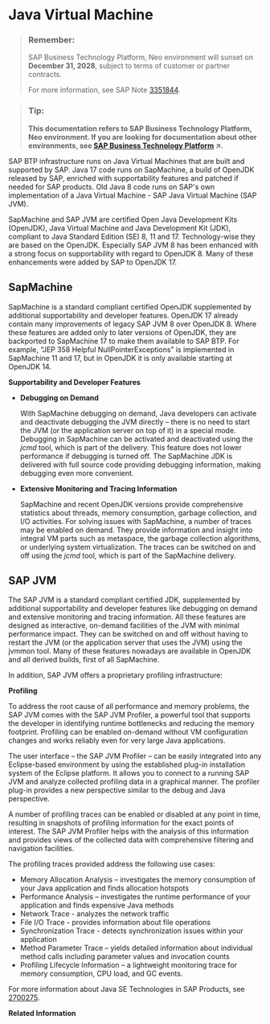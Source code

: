 <!-- loioda030d10d97610149defa1084cb0b2f1 -->

# Java Virtual Machine

> ### Remember:  
> SAP Business Technology Platform, Neo environment will sunset on **December 31, 2028**, subject to terms of customer or partner contracts.
> 
> For more information, see SAP Note [3351844](https://me.sap.com/notes/3351844).

> ### Tip:  
> **This documentation refers to SAP Business Technology Platform, Neo environment. If you are looking for documentation about other environments, see [SAP Business Technology Platform](https://help.sap.com/viewer/65de2977205c403bbc107264b8eccf4b/Cloud/en-US/6a2c1ab5a31b4ed9a2ce17a5329e1dd8.html "SAP Business Technology Platform (SAP BTP) is an integrated offering comprised of four technology portfolios: database and data management, application development and integration, analytics, and intelligent technologies. The platform offers users the ability to turn data into business value, compose end-to-end business processes, and build and extend SAP applications quickly.") :arrow_upper_right:.**

SAP BTP infrastructure runs on Java Virtual Machines that are built and supported by SAP. Java 17 code runs on SapMachine, a build of OpenJDK released by SAP, enriched with supportability features and patched if needed for SAP products. Old Java 8 code runs on SAP's own implementation of a Java Virtual Machine - SAP Java Virtual Machine \(SAP JVM\).

SapMachine and SAP JVM are certified Open Java Development Kits \(OpenJDK\), Java Virtual Machine and Java Development Kit \(JDK\), compliant to Java Standard Edition \(SE\) 8, 11 and 17. Technology-wise they are based on the OpenJDK. Especially SAP JVM 8 has been enhanced with a strong focus on supportability with regard to OpenJDK 8. Many of these enhancements were added by SAP to OpenJDK 17.



<a name="loioda030d10d97610149defa1084cb0b2f1__section_zrv_pfp_rvb"/>

## SapMachine

SapMachine is a standard compliant certified OpenJDK supplemented by additional supportability and developer features. OpenJDK 17 already contain many improvements of legacy SAP JVM 8 over OpenJDK 8. Where these features are added only to later versions of OpenJDK, they are backported to SapMachine 17 to make them available to SAP BTP. For example, “JEP 358 Helpful NullPointerExceptions” is implemented in SapMachine 11 and 17, but in OpenJDK it is only available starting at OpenJDK 14.

**Supportability and Developer Features**

-   **Debugging on Demand**

    With SapMachine debugging on demand, Java developers can activate and deactivate debugging the JVM directly – there is no need to start the JVM \(or the application server on top of it\) in a special mode. Debugging in SapMachine can be activated and deactivated using the *jcmd* tool, which is part of the delivery. This feature does not lower performance if debugging is turned off. The SapMachine JDK is delivered with full source code providing debugging information, making debugging even more convenient.

-   **Extensive Monitoring and Tracing Information**

    SapMachine and recent OpenJDK versions provide comprehensive statistics about threads, memory consumption, garbage collection, and I/O activities. For solving issues with SapMachine, a number of traces may be enabled on demand. They provide information and insight into integral VM parts such as metaspace, the garbage collection algorithms, or underlying system virtualization. The traces can be switched on and off using the *jcmd* tool, which is part of the SapMachine delivery.




<a name="loioda030d10d97610149defa1084cb0b2f1__section_akf_xgp_rvb"/>

## SAP JVM

The SAP JVM is a standard compliant certified JDK, supplemented by additional supportability and developer features like debugging on demand and extensive monitoring and tracing information. All these features are designed as interactive, on-demand facilities of the JVM with minimal performance impact. They can be switched on and off without having to restart the JVM \(or the application server that uses the JVM\) using the jvmmon tool. Many of these features nowadays are available in OpenJDK and all derived builds, first of all SapMachine.

In addition, SAP JVM offers a proprietary profiling infrastructure:

**Profiling**

To address the root cause of all performance and memory problems, the SAP JVM comes with the SAP JVM Profiler, a powerful tool that supports the developer in identifying runtime bottlenecks and reducing the memory footprint. Profiling can be enabled on-demand without VM configuration changes and works reliably even for very large Java applications.

The user interface – the SAP JVM Profiler – can be easily integrated into any Eclipse-based environment by using the established plug-in installation system of the Eclipse platform. It allows you to connect to a running SAP JVM and analyze collected profiling data in a graphical manner. The profiler plug-in provides a new perspective similar to the debug and Java perspective.

A number of profiling traces can be enabled or disabled at any point in time, resulting in snapshots of profiling information for the exact points of interest. The SAP JVM Profiler helps with the analysis of this information and provides views of the collected data with comprehensive filtering and navigation facilities.

The profiling traces provided address the following use cases:

-   Memory Allocation Analysis – investigates the memory consumption of your Java application and finds allocation hotspots
-   Performance Analysis – investigates the runtime performance of your application and finds expensive Java methods
-   Network Trace - analyzes the network traffic
-   File I/O Trace - provides information about file operations
-   Synchronization Trace - detects synchronization issues within your application
-   Method Parameter Trace – yields detailed information about individual method calls including parameter values and invocation counts
-   Profiling Lifecycle Information – a lightweight monitoring trace for memory consumption, CPU load, and GC events.

For more information about Java SE Technologies in SAP Products, see [2700275](https://me.sap.com/notes/2700275).

**Related Information**  


 <?sap-ot O2O class="- topic/link " href="7614327c711e1014839a8273b0e91070.xml" text="" desc="" xtrc="link:1" xtrf="file:/home/builder/src/dita-all/jjq1673438782153/loio9fe952ba277c471bbad80cd40548bb84_en-US/src/content/localization/en-us/da030d10d97610149defa1084cb0b2f1.xml" ?> 

